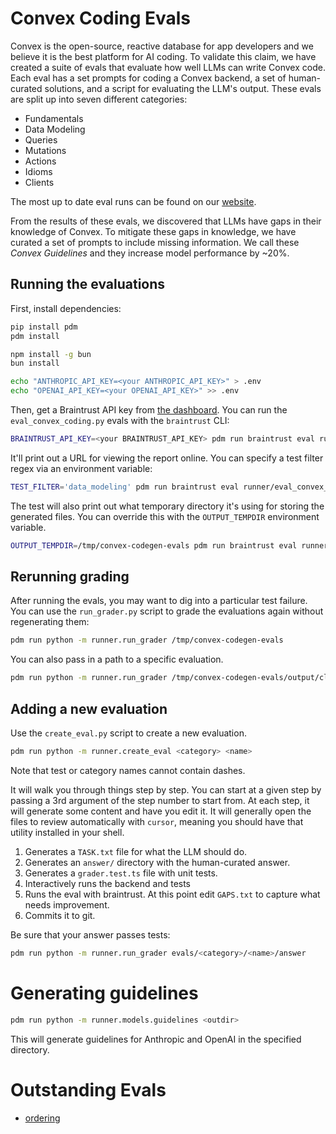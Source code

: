 # Convex Coding Evals

Convex is the open-source, reactive database for app developers and we believe it is the best platform for AI coding. To validate this claim, we have created a suite of evals that evaluate how well LLMs can write Convex code. Each eval has a set prompts for coding a Convex backend, a set of human-curated solutions, and a script for evaluating the LLM's output. These evals are split up into seven different categories:

- Fundamentals
- Data Modeling
- Queries
- Mutations
- Actions
- Idioms
- Clients

The most up to date eval runs can be found on our [website](https://convex.dev/llm-leaderboard).

From the results of these evals, we discovered that LLMs have gaps in their knowledge of Convex. To mitigate these gaps in knowledge, we have curated a set of prompts to include missing information. We call these _Convex Guidelines_ and they increase model performance by ~20%.

## Running the evaluations

First, install dependencies:

```bash
pip install pdm
pdm install

npm install -g bun
bun install

echo "ANTHROPIC_API_KEY=<your ANTHROPIC_API_KEY>" > .env
echo "OPENAI_API_KEY=<your OPENAI_API_KEY>" >> .env
```

Then, get a Braintrust API key from [the dashboard](https://www.braintrust.dev/app/Convex/settings/api-keys).
You can run the `eval_convex_coding.py` evals with the `braintrust` CLI:

```bash
BRAINTRUST_API_KEY=<your BRAINTRUST_API_KEY> pdm run braintrust eval runner/eval_convex_coding.py
```

It'll print out a URL for viewing the report online. You can specify a test filter regex via an environment variable:

```bash
TEST_FILTER='data_modeling' pdm run braintrust eval runner/eval_convex_coding.py
```

The test will also print out what temporary directory it's using for storing the generated files. You can override this
with the `OUTPUT_TEMPDIR` environment variable.

```bash
OUTPUT_TEMPDIR=/tmp/convex-codegen-evals pdm run braintrust eval runner/eval_convex_coding.py
```

## Rerunning grading

After running the evals, you may want to dig into a particular test failure. You can use the `run_grader.py` script to grade the evaluations again without regenerating them:

```bash
pdm run python -m runner.run_grader /tmp/convex-codegen-evals
```

You can also pass in a path to a specific evaluation.

```bash
pdm run python -m runner.run_grader /tmp/convex-codegen-evals/output/claude-3-5-sonnet-latest/000-fundamentals/000-http_actions_file_storage
```

## Adding a new evaluation

Use the `create_eval.py` script to create a new evaluation.

```bash
pdm run python -m runner.create_eval <category> <name>
```

Note that test or category names cannot contain dashes.

It will walk you through things step by step. You can start at a given step by passing a 3rd argument of the step number to start from.
At each step, it will generate some content and have you edit it.
It will generally open the files to review automatically with `cursor`,
meaning you should have that utility installed in your shell.

1. Generates a `TASK.txt` file for what the LLM should do.
2. Generates an `answer/` directory with the human-curated answer.
3. Generates a `grader.test.ts` file with unit tests.
4. Interactively runs the backend and tests
5. Runs the eval with braintrust. At this point edit `GAPS.txt` to capture what needs improvement.
6. Commits it to git.

Be sure that your answer passes tests:

```bash
pdm run python -m runner.run_grader evals/<category>/<name>/answer
```

# Generating guidelines

```bash
pdm run python -m runner.models.guidelines <outdir>
```

This will generate guidelines for Anthropic and OpenAI in the specified directory.

# Outstanding Evals

- [ordering](https://docs.convex.dev/database/reading-data#ordering)
